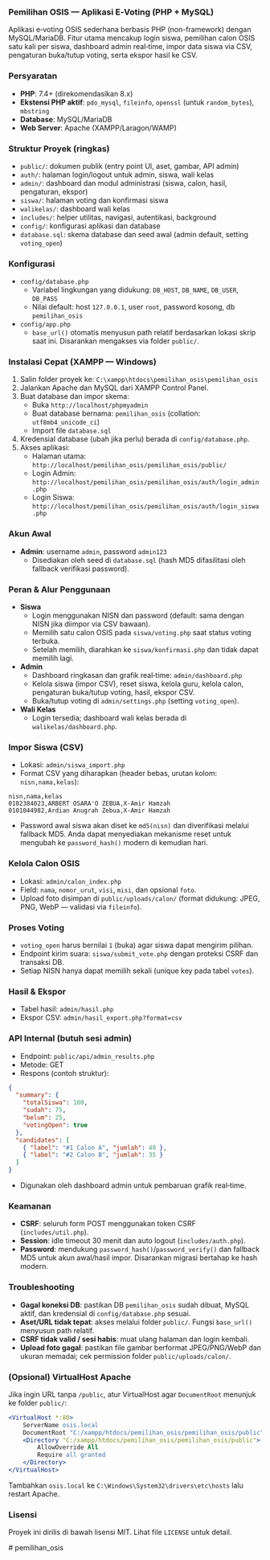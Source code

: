 ### Pemilihan OSIS — Aplikasi E‑Voting (PHP + MySQL)

Aplikasi e‑voting OSIS sederhana berbasis PHP (non-framework) dengan MySQL/MariaDB. Fitur utama mencakup login siswa, pemilihan calon OSIS satu kali per siswa, dashboard admin real‑time, impor data siswa via CSV, pengaturan buka/tutup voting, serta ekspor hasil ke CSV.

### Persyaratan
- **PHP**: 7.4+ (direkomendasikan 8.x)
- **Ekstensi PHP aktif**: `pdo_mysql`, `fileinfo`, `openssl` (untuk `random_bytes`), `mbstring`
- **Database**: MySQL/MariaDB
- **Web Server**: Apache (XAMPP/Laragon/WAMP)

### Struktur Proyek (ringkas)
- `public/`: dokumen publik (entry point UI, aset, gambar, API admin)
- `auth/`: halaman login/logout untuk admin, siswa, wali kelas
- `admin/`: dashboard dan modul administrasi (siswa, calon, hasil, pengaturan, ekspor)
- `siswa/`: halaman voting dan konfirmasi siswa
- `walikelas/`: dashboard wali kelas
- `includes/`: helper utilitas, navigasi, autentikasi, background
- `config/`: konfigurasi aplikasi dan database
- `database.sql`: skema database dan seed awal (admin default, setting `voting_open`)

### Konfigurasi
- `config/database.php`
  - Variabel lingkungan yang didukung: `DB_HOST`, `DB_NAME`, `DB_USER`, `DB_PASS`
  - Nilai default: host `127.0.0.1`, user `root`, password kosong, db `pemilihan_osis`
- `config/app.php`
  - `base_url()` otomatis menyusun path relatif berdasarkan lokasi skrip saat ini. Disarankan mengakses via folder `public/`.

### Instalasi Cepat (XAMPP — Windows)
1. Salin folder proyek ke: `C:\xampp\htdocs\pemilihan_osis\pemilihan_osis`
2. Jalankan Apache dan MySQL dari XAMPP Control Panel.
3. Buat database dan impor skema:
   - Buka `http://localhost/phpmyadmin`
   - Buat database bernama: `pemilihan_osis` (collation: `utf8mb4_unicode_ci`)
   - Import file `database.sql`
4. Kredensial database (ubah jika perlu) berada di `config/database.php`.
5. Akses aplikasi:
   - Halaman utama: `http://localhost/pemilihan_osis/pemilihan_osis/public/`
   - Login Admin: `http://localhost/pemilihan_osis/pemilihan_osis/auth/login_admin.php`
   - Login Siswa: `http://localhost/pemilihan_osis/pemilihan_osis/auth/login_siswa.php`

### Akun Awal
- **Admin**: username `admin`, password `admin123`
  - Disediakan oleh seed di `database.sql` (hash MD5 difasilitasi oleh fallback verifikasi password).

### Peran & Alur Penggunaan
- **Siswa**
  - Login menggunakan NISN dan password (default: sama dengan NISN jika diimpor via CSV bawaan).
  - Memilih satu calon OSIS pada `siswa/voting.php` saat status voting terbuka.
  - Setelah memilih, diarahkan ke `siswa/konfirmasi.php` dan tidak dapat memilih lagi.
- **Admin**
  - Dashboard ringkasan dan grafik real‑time: `admin/dashboard.php`
  - Kelola siswa (impor CSV), reset siswa, kelola guru, kelola calon, pengaturan buka/tutup voting, hasil, ekspor CSV.
  - Buka/tutup voting di `admin/settings.php` (setting `voting_open`).
- **Wali Kelas**
  - Login tersedia; dashboard wali kelas berada di `walikelas/dashboard.php`.

### Impor Siswa (CSV)
- Lokasi: `admin/siswa_import.php`
- Format CSV yang diharapkan (header bebas, urutan kolom: `nisn,nama,kelas`):
```csv
nisn,nama,kelas
0102384023,ARBERT OSARA'O ZEBUA,X-Amir Hamzah
0101044982,Ardian Anugrah Zebua,X-Amir Hamzah
```
- Password awal siswa akan diset ke `md5(nisn)` dan diverifikasi melalui fallback MD5. Anda dapat menyediakan mekanisme reset untuk mengubah ke `password_hash()` modern di kemudian hari.

### Kelola Calon OSIS
- Lokasi: `admin/calon_index.php`
- Field: `nama`, `nomor_urut`, `visi`, `misi`, dan opsional `foto`.
- Upload foto disimpan di `public/uploads/calon/` (format didukung: JPEG, PNG, WebP — validasi via `fileinfo`).

### Proses Voting
- `voting_open` harus bernilai `1` (buka) agar siswa dapat mengirim pilihan.
- Endpoint kirim suara: `siswa/submit_vote.php` dengan proteksi CSRF dan transaksi DB.
- Setiap NISN hanya dapat memilih sekali (unique key pada tabel `votes`).

### Hasil & Ekspor
- Tabel hasil: `admin/hasil.php`
- Ekspor CSV: `admin/hasil_export.php?format=csv`

### API Internal (butuh sesi admin)
- Endpoint: `public/api/admin_results.php`
- Metode: GET
- Respons (contoh struktur):
```json
{
  "summary": {
    "totalSiswa": 100,
    "sudah": 75,
    "belum": 25,
    "votingOpen": true
  },
  "candidates": [
    { "label": "#1 Calon A", "jumlah": 40 },
    { "label": "#2 Calon B", "jumlah": 35 }
  ]
}
```
- Digunakan oleh dashboard admin untuk pembaruan grafik real‑time.

### Keamanan
- **CSRF**: seluruh form POST menggunakan token CSRF (`includes/util.php`).
- **Session**: idle timeout 30 menit dan auto logout (`includes/auth.php`).
- **Password**: mendukung `password_hash()`/`password_verify()` dan fallback MD5 untuk akun awal/hasil impor. Disarankan migrasi bertahap ke hash modern.

### Troubleshooting
- **Gagal koneksi DB**: pastikan DB `pemilihan_osis` sudah dibuat, MySQL aktif, dan kredensial di `config/database.php` sesuai.
- **Aset/URL tidak tepat**: akses melalui folder `public/`. Fungsi `base_url()` menyusun path relatif.
- **CSRF tidak valid / sesi habis**: muat ulang halaman dan login kembali.
- **Upload foto gagal**: pastikan file gambar berformat JPEG/PNG/WebP dan ukuran memadai; cek permission folder `public/uploads/calon/`.

### (Opsional) VirtualHost Apache
Jika ingin URL tanpa `/public`, atur VirtualHost agar `DocumentRoot` menunjuk ke folder `public/`:
```apache
<VirtualHost *:80>
    ServerName osis.local
    DocumentRoot "C:/xampp/htdocs/pemilihan_osis/pemilihan_osis/public"
    <Directory "C:/xampp/htdocs/pemilihan_osis/pemilihan_osis/public">
        AllowOverride All
        Require all granted
    </Directory>
</VirtualHost>
```
Tambahkan `osis.local` ke `C:\Windows\System32\drivers\etc\hosts` lalu restart Apache.

### Lisensi
Proyek ini dirilis di bawah lisensi MIT. Lihat file `LICENSE` untuk detail.

#   p e m i l i h a n _ o s i s 
 
 
